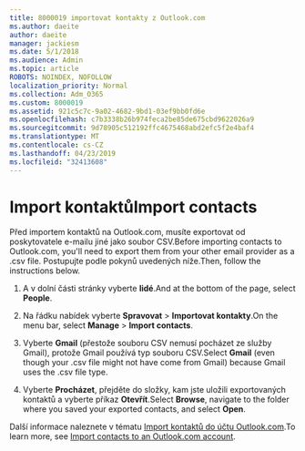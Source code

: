 ```yaml
---
title: 8000019 importovat kontakty z Outlook.com
ms.author: daeite
author: daeite
manager: jackiesm
ms.date: 5/1/2018
ms.audience: Admin
ms.topic: article
ROBOTS: NOINDEX, NOFOLLOW
localization_priority: Normal
ms.collection: Adm_O365
ms.custom: 8000019
ms.assetid: 921c5c7c-9a02-4682-9bd1-03ef9bb0fd6e
ms.openlocfilehash: c7b3338b26b974feca2be85de675cbd9622026a9
ms.sourcegitcommit: 9d78905c512192ffc4675468abd2efc5f2e4baf4
ms.translationtype: MT
ms.contentlocale: cs-CZ
ms.lasthandoff: 04/23/2019
ms.locfileid: "32413608"
---
```

# <a name="import-contacts"></a><span data-ttu-id="7a641-102">Import kontaktů</span><span class="sxs-lookup"><span data-stu-id="7a641-102">Import contacts</span></span>

<span data-ttu-id="7a641-103">Před importem kontaktů na Outlook.com, musíte exportovat od poskytovatele e-mailu jiné jako soubor CSV.</span><span class="sxs-lookup"><span data-stu-id="7a641-103">Before importing contacts to Outlook.com, you'll need to export them from your other email provider as a .csv file.</span></span> <span data-ttu-id="7a641-104">Postupujte podle pokynů uvedených níže.</span><span class="sxs-lookup"><span data-stu-id="7a641-104">Then, follow the instructions below.</span></span>
  
1. <span data-ttu-id="7a641-105">A v dolní části stránky vyberte **lidé**.</span><span class="sxs-lookup"><span data-stu-id="7a641-105">And at the bottom of the page, select **People**.</span></span> 
    
2. <span data-ttu-id="7a641-106">Na řádku nabídek vyberte **Spravovat** \> **Importovat kontakty**.</span><span class="sxs-lookup"><span data-stu-id="7a641-106">On the menu bar, select **Manage** \> **Import contacts**.</span></span> 
    
3. <span data-ttu-id="7a641-107">Vyberte **Gmail** (přestože souboru CSV nemusí pocházet ze služby Gmail), protože Gmail používá typ souboru CSV.</span><span class="sxs-lookup"><span data-stu-id="7a641-107">Select **Gmail** (even though your .csv file might not have come from Gmail) because Gmail uses the .csv file type.</span></span> 
    
4. <span data-ttu-id="7a641-108">Vyberte **Procházet**, přejděte do složky, kam jste uložili exportovaných kontaktů a vyberte příkaz **Otevřít**.</span><span class="sxs-lookup"><span data-stu-id="7a641-108">Select **Browse**, navigate to the folder where you saved your exported contacts, and select **Open**.</span></span> 
    
<span data-ttu-id="7a641-109">Další informace naleznete v tématu [Import kontaktů do účtu Outlook.com](https://go.microsoft.com/fwlink/p/?linkid=873136).</span><span class="sxs-lookup"><span data-stu-id="7a641-109">To learn more, see [Import contacts to an Outlook.com account](https://go.microsoft.com/fwlink/p/?linkid=873136).</span></span>
  

